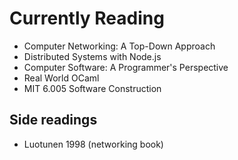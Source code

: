 # Currently Reading
- Computer Networking: A Top-Down Approach
- Distributed Systems with Node.js 
- Computer Software: A Programmer's Perspective
- Real World OCaml
- MIT 6.005 Software Construction

## Side readings
* Luotunen 1998 (networking book)
